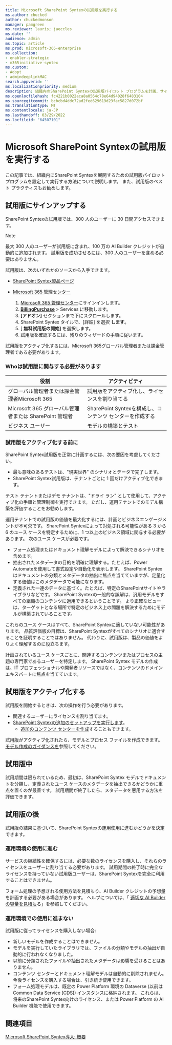 ```yaml
---
title: Microsoft SharePoint Syntexの試用版を実行する
ms.author: chucked
author: chuckedmonson
manager: pamgreen
ms.reviewer: lauris; jaeccles
ms.date: ''
audience: admin
ms.topic: article
ms.prod: microsoft-365-enterprise
ms.collection:
- enabler-strategic
- m365initiative-syntex
ms.custom:
- Adopt
- admindeeplinkMAC
search.appverid: ''
ms.localizationpriority: medium
description: 組織内のSharePoint Syntexの試用版パイロット プログラムを計画、サインアップ、実行する方法について説明します。
ms.openlocfilehash: fc4221b0022aca8a0564c78e64d94028f6483104
ms.sourcegitcommit: bcbcbd4ddc72ad2fed629619d23fac5827d072bf
ms.translationtype: MT
ms.contentlocale: ja-JP
ms.lasthandoff: 03/29/2022
ms.locfileid: "64507101"
---
```

# <a name="run-a-trial-of-microsoft-sharepoint-syntex"></a>Microsoft SharePoint Syntexの試用版を実行する

この記事では、組織内にSharePoint Syntexを展開するための試用版パイロット プログラムを設定して実行する方法について説明します。 また、試用版のベスト プラクティスもお勧めします。

## <a name="sign-up-for-a-trial"></a>試用版にサインアップする

SharePoint Syntexの試用版では、300 人のユーザーに 30 日間アクセスできます。

> [!NOTE]
> 最大 300 人のユーザーが試用版に含まれ、100 万の AI Builder クレジットが自動的に追加されます。 試用版を成功させるには、300 人のユーザーを含める必要はありません。

試用版は、次のいずれかのソースから入手できます。

- [SharePoint Syntex製品ページ](https://www.microsoft.com/microsoft-365/enterprise/sharepoint-syntex?activetab=pivot:overviewtab)

- [Microsoft 365 管理センター](https://admin.microsoft.com)
    1. [Microsoft 365 管理センター](https://admin.microsoft.com)にサインインします。
    2. <a href="https://go.microsoft.com/fwlink/p/?linkid=868433" target="_blank">**BillingPurchase**</a> >  Services に移動します。
    3. **[アドオン]** セクションまで下にスクロールします。
    4. SharePoint Syntex タイルで、[詳細] を選択 **します**。
    5. [ **無料試用版の開始]** を選択します。
    6. 試用版を確認するには、残りのウィザードの手順に従います。

試用版をアクティブ化するには、Microsoft 365グローバル管理者または課金管理者である必要があります。

### <a name="who-should-be-involved-in-a-trial"></a>Whoは試用版に関与する必要があります

|役割|アクティビティ|
|---|---|
|グローバル管理者または課金管理者Microsoft 365|試用版をアクティブ化し、ライセンスを割り当てる|
|Microsoft 365 グローバル管理者または SharePoint 管理者|SharePoint Syntexを構成し、コンテンツ センターを作成する|
|ビジネス ユーザー|モデルの構築とテスト|

### <a name="before-you-activate-a-trial"></a>試用版をアクティブ化する前に

SharePoint Syntex試用版を正常に計画するには、次の要因を考慮してください。

- 最も意味のあるテストは、"現実世界" のシナリオとデータで完了します。
- SharePoint Syntex試用版は、テナントごとに 1 回だけアクティブ化できます。

テスト テナントまたはデモ テナントは、"ドライ ラン" として使用して、アクティブ化の手順と管理制御を実行できます。 ただし、運用テナントでのモデル構築を評価することをお勧めします。

運用テナントでの試用版の価値を最大化するには、計画とビジネスエンゲージメントが不可欠です。 SharePoint Syntexによって対処される可能性がある 3 から 6 のユース ケースを特定するために、1 つ以上のビジネス領域に関与する必要があります。 次のユース ケースが必要です。

- フォーム処理またはドキュメント理解モデルによって解決できるシナリオを含めます。
- 抽出されたメタデータの目的を明確に理解する。たとえば、Power Automateを使用して書式設定や自動化を表示します。 SharePoint Syntexはドキュメントの分類とメタデータの抽出に焦点を当てていますが、定量化する価値はこのメタデータで可能になります。
- 定義された一連のデータに基づく。たとえば、特定のSharePointサイトやライブラリなどです。 SharePoint Syntexの一般的な誤解は、汎用モデルをすべての組織のコンテンツに適用できるということです。 より正確なビューは、ターゲットとなる場所で特定のビジネス上の問題を解決するためにモデルが構築されていることです。

これらのユース ケースはすべて、SharePoint Syntexに適していない可能性があります。 品質評価版の目標は、SharePoint Syntexがすべてのシナリオに適合することを証明することではありません。 代わりに、試用版は、製品の価値をよりよく理解するのに役立ちます。

計画されているユース ケースごとに、関連するコンテンツまたはプロセスの主題の専門家であるユーザーを特定します。 SharePoint Syntex モデルの作成は、IT プロフェッショナルや開発者リソースではなく、コンテンツのドメインエキスパートに焦点を当てています。

## <a name="activate-a-trial"></a>試用版をアクティブ化する

試用版を開始するときは、次の操作を行う必要があります。

- 関連するユーザーにライセンスを割り当てます。
- [SharePoint Syntexの追加のセットアップを実行します](set-up-content-understanding.md)。
  - [追加のコンテンツ センターを作成](create-a-content-center.md)することもできます。

試用版がアクティブ化されたら、モデルとプロセス ファイルを作成できます。 [モデル作成のガイダンスを](create-a-content-center.md)参照してください。

## <a name="during-a-trial"></a>試用版中

試用期間は限られているため、最初は、SharePoint Syntex モデルでドキュメントを分類し、定義されたユース ケースのメタデータを抽出できるかどうかに重点を置くのが最善です。 試用期間が終了したら、メタデータを悪用する方法を評価できます。

## <a name="after-a-trial"></a>試用版の後

試用版の結果に基づいて、SharePoint Syntexの運用使用に進むかどうかを決定できます。

### <a name="proceed-to-production-use"></a>運用環境の使用に進む

サービスの継続性を確保するには、必要な数のライセンスを購入し、それらのライセンスをユーザーに割り当てる必要があります。 試用期間の終了時に完全なライセンスを持っていない試用版ユーザーは、SharePoint Syntexを完全に利用することはできません。

フォーム処理の予想される使用方法を見積もり、AI Builder クレジットの予想量を計画する必要がある場合があります。 ヘルプについては、「 [適切な AI Builder の容量を見積も](https://powerapps.microsoft.com/ai-builder-calculator/)る」を参照してください。

### <a name="dont-proceed-to-production-use"></a>運用環境での使用に進まない

試用版に従ってライセンスを購入しない場合:

- 新しいモデルを作成することはできません。
- モデルを実行していたライブラリでは、ファイルの分類やモデルの抽出が自動的に行われなくなりました。
- 以前に分類されたファイルや抽出されたメタデータは影響を受けることはありません。
- コンテンツ センターとドキュメント理解モデルは自動的に削除されません。 今後ライセンスを購入する場合は、引き続き使用できます。
- フォーム処理モデルは、既定の Power Platform 環境の Dataverse (以前は Common Data Service [CDS]) インスタンスに格納されます。 これらは、将来のSharePoint Syntex向けのライセンス、または Power Platform の AI Builder 機能で使用できます。

## <a name="see-also"></a>関連項目

[Microsoft SharePoint Syntex導入: 概要](adoption-getstarted.md)
